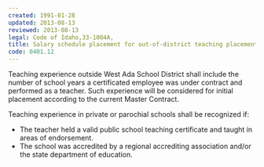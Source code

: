 ```yaml
---
created: 1991-01-28
updated: 2013-08-13
reviewed: 2013-08-13
legal: Code of Idaho,33-1004A,
title: Salary schedule placement for out-of-district teaching placement
code: 0401.12
---
```



Teaching experience outside West Ada School District shall include the number of school years a certificated employee was under contract and performed as a teacher. Such experience will be considered for initial placement according to the current Master Contract.

Teaching experience in private or parochial schools shall be recognized if:


- The teacher held a valid public school teaching certificate and taught in areas of endorsement.
- The school was accredited by a regional accrediting association and/or the state department of education.

